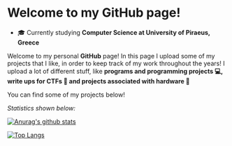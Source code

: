 # Welcome to my GitHub page!

- 🎓 Currently studying <b>Computer Science at University of Piraeus, Greece</b>

Welcome to my personal <b>GitHub</b> page! In this page I upload some of my projects that I like, in order to keep track of my work throughout the years!
I upload a lot of different stuff, like <b>programs and programming projects 💻, write ups for CTFs 🚩 and projects associated with hardware 🔌</b>

You can find some of my projects below!

<i>Statistics shown below:</i>

[![Anurag's github stats](https://github-readme-stats.vercel.app/api?username=JimChr-R4GN4R&show_icons=true&theme=dark)](https://github.com/anuraghazra/github-readme-stats)


[![Top Langs](https://github-readme-stats.vercel.app/api/top-langs/?username=JimChr-R4GN4R&layout=compact&theme=dark)](https://github.com/anuraghazra/github-readme-stats)
